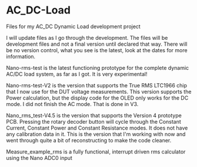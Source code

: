 # AC_DC-Load
Files for my AC_DC Dynamic Load development project

I will update files as I go through the development.
The files will be development files and not a final version until declared that way.
There will be no version control, what you see is the latest, look at the dates for more information.

Nano-rms-test is the latest functioning prototype for the complete dynamic AC/DC load system, as far as I got. It is very experimental!

Nano-rms-test-V2 is the version that supports the True RMS LTC1966 chip that I now use for the DUT voltage measurements. This version supports the Power calculation, but the display code for the OLED only works for the DC mode. I did not finish the AC mode. That is done in V3.

Nano_rms_test-V4.5 is the version that supports the Version 4 prototype PCB. Pressing the rotary decoder button will cycle through the Constant Current, Constant Power and Constant Resistance modes. It does not have any calibration data in it. This is the version that I'm working with now and went through quite a bit of reconstructing to make the code cleaner.

Measure_example_rms is a fully functional, interrupt driven rms calculator using the Nano ADC0 input
